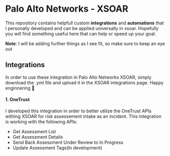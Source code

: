 # Palo Alto Networks - XSOAR
This repository contains helpfull custom **integrations** and **automations** that I personally developed and can be applied universally in xsoar.
Hopefully you will find something useful here that can help or speed up your goal.

**Note**: I will be adding further things as I see fit, so make sure to keep an eye out

## Integrations
In order to use these integration in Palo Alto Networks XSOAR, simply download the .yml file and upload it in the XSOAR integrations page.
Happy enginnering 🎃

#### 1. OneTrust
I developed this integration in order to better utilize the OneTrust APIs withing XSOAR for risk assessement intake as an incident.
This integration is working with the following APIs:
- Get Assessment List
- Get Assessment Details
- Send Back Assessment Under Review to In Progress
- Update Assessment Tags(In development)
